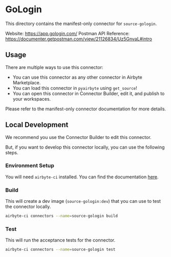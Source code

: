 # GoLogin
This directory contains the manifest-only connector for `source-gologin`.

Website: https://app.gologin.com/
Postman API Reference: https://documenter.getpostman.com/view/21126834/Uz5GnvaL#intro

## Usage
There are multiple ways to use this connector:
- You can use this connector as any other connector in Airbyte Marketplace.
- You can load this connector in `pyairbyte` using `get_source`!
- You can open this connector in Connector Builder, edit it, and publish to your workspaces.

Please refer to the manifest-only connector documentation for more details.

## Local Development
We recommend you use the Connector Builder to edit this connector.

But, if you want to develop this connector locally, you can use the following steps.

### Environment Setup
You will need `airbyte-ci` installed. You can find the documentation [here](airbyte-ci).

### Build
This will create a dev image (`source-gologin:dev`) that you can use to test the connector locally.
```bash
airbyte-ci connectors --name=source-gologin build
```

### Test
This will run the acceptance tests for the connector.
```bash
airbyte-ci connectors --name=source-gologin test
```

